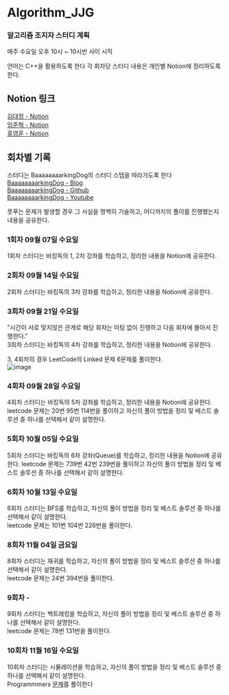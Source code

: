 # Algorithm_JJG

### 알고리즘 조지자 스터디 계획  

매주 수요일 오후 10시 ~ 10시반 사이 시작  

언어는 C++을 활용하도록 한다
각 회차당 스터디 내용은 개인별 Notion에 정리하도록 한다.


## Notion 링크
[김대정 - Notion](https://www.notion.so/v4chelsea/BaaaaaaaaaaaaarkingDog-C-1-fffc5fee96344ffa99ae8d7278616882)  
[임준혁 - Notion](https://positive-seagull-77b.notion.site/23942d7b738144f9a9960edda7f9dd86)  
[홍영훈 - Notion](https://acoustic-basin-638.notion.site/Algorithm-study-bd95532a107f4def962a80b6ba66d724)  

## 회차별 기록  
스터디는 BaaaaaaaarkingDog의 스터디 스텝을 따라가도록 한다  
[BaaaaaaaarkingDog - Blog](https://blog.encrypted.gg/)  
[BaaaaaaaarkingDog - Github](https://github.com/encrypted-def/basic-algo-lecture)  
[BaaaaaaaarkingDog - Youtube](https://www.youtube.com/watch?v=LcOIobH7ues&list=PLtqbFd2VIQv4O6D6l9HcD732hdrnYb6CY)  

못푸는 문제가 발생할 경우 그 사실을 명백히 기술하고, 어디까지의 풀이를 진행했는지 내용을 공유한다.  

### 1회차 09월 07일 수요일  
1회차 스터디는 바킹독의 1, 2차 강좌를 학습하고, 정리한 내용을 Notion에 공유한다.  

### 2회차 09월 14일 수요일  
2회차 스터디는 바킹독의 3차 강좌를 학습하고, 정리한 내용을 Notion에 공유한다.  

### 3회차 09월 21일 수요일  
"시간이 서로 맞지않은 관계로 해당 회차는 미팅 없이 진행하고 다음 회차에 몰아서 진행한다."  
3회차 스터디는 바킹독의 4차 강좌를 학습하고, 정리한 내용을 Notion에 공유한다.  

3, 4회차의 경우 LeetCode의 Linked 문제 6문제를 풀이한다.  
![image](https://user-images.githubusercontent.com/56423426/190188274-5da04172-9250-47b9-8de1-854d6e1022ac.png)

### 4회차 09월 28일 수요일  
4회차 스터디는 바킹독의 5차 강좌를 학습하고, 정리한 내용을 Notion에 공유한다.
leetcode 문제는 20번 95번 114번을 풀이하고 자신의 풀이 방법을 정리 및 베스트 솔루션 중 하나를 선택해서 같이 설명한다.

### 5회차 10월 05일 수요일  
5회차 스터디는 바킹독의 6차 강좌(Queue)를 학습하고, 정리한 내용을 Notion에 공유한다.
leetcode 문제는 739번 42번 239번을 풀이하고 자신의 풀이 방법을 정리 및 베스트 솔루션 중 하나를 선택해서 같이 설명한다.  

### 6회차 10월 13일 수요일  
6회차 스터디는 BFS를 학습하고, 자신의 풀이 방법을 정리 및 베스트 솔루션 중 하나를 선택해서 같이 설명한다.   
leetcode 문제는 101번 104번 226번을 풀이한다.  

### 8회차 11월 04일 금요일
8회차 스터디는 재귀를 학습하고, 자신의 풀이 방법을 정리 및 베스트 솔루션 중 하나를 선택해서 같이 설명한다.   
leetcode 문제는 24번 394번을 풀이한다.  

### 9회차 -
9회차 스터디는 백트레킹을 학습하고, 자신의 풀이 방법을 정리 및 베스트 솔루션 중 하나를 선택해서 같이 설명한다.   
leetcode 문제는 78번 131번을 풀이한다.  

### 10회차 11월 16일 수요일
10회차 스터디는 시뮬레이션을 학습하고, 자신의 풀이 방법을 정리 및 베스트 솔루션 중 하나를 선택해서 같이 설명한다.   
Programmmers [문제](https://school.programmers.co.kr/learn/courses/30/lessons/118670)를 풀이한다
